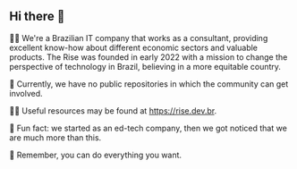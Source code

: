 ## Hi there 👋

🙋‍♀️ We're a Brazilian IT company that works as a consultant, providing excellent know-how about different economic sectors and valuable products. The Rise was founded in early 2022 with a mission to change the perspective of technology in Brazil, believing in a more equitable country.

🌈 Currently, we have no public repositories in which the community can get involved.

👩‍💻 Useful resources may be found at https://rise.dev.br.

🍿 Fun fact: we started as an ed-tech company, then we got noticed that we are much more than this.

🧙 Remember, you can do everything you want.

